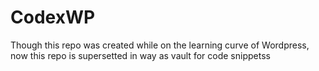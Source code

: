# CodexWP
Though this repo was created while on the learning curve of Wordpress, now this repo is supersetted in way as vault for code snippetss
